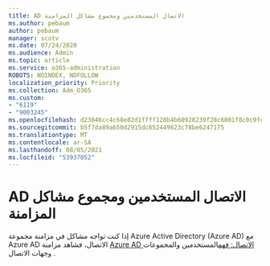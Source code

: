 ```yaml
---
title: AD الاتصال المستخدمين ومجموع مشاكل المزامنة
ms.author: pebaum
author: pebaum
manager: scotv
ms.date: 07/24/2020
ms.audience: Admin
ms.topic: article
ms.service: o365-administration
ROBOTS: NOINDEX, NOFOLLOW
localization_priority: Priority
ms.collection: Adm_O365
ms.custom:
- "6119"
- "9003245"
ms.openlocfilehash: d23046cc4c68e82d1ffff128b4b60928239f28c6801f8c0c9fe01f0db063b0e1
ms.sourcegitcommit: b5f7da89a650d2915dc652449623c78be6247175
ms.translationtype: MT
ms.contentlocale: ar-SA
ms.lasthandoff: 08/05/2021
ms.locfileid: "53937052"
---
```

# <a name="ad-connect-users-and-group-sync-issues"></a>AD الاتصال المستخدمين ومجموع مشاكل المزامنة

إذا كنت تواجه مشاكل في مزامنة مجموعة Azure Active Directory (Azure AD) مع Azure AD الاتصال، فشاهد مزامنة [Azure AD الاتصال: فهم](https://docs.microsoft.com/azure/active-directory/hybrid/concept-azure-ad-connect-sync-user-and-contacts)المستخدمين والمجموعات وجهات الاتصال .
